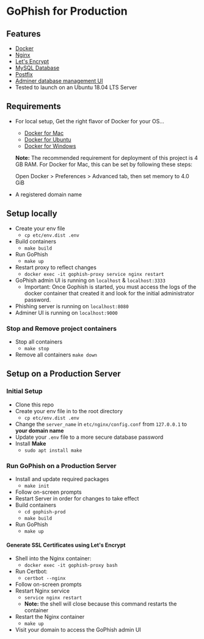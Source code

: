 # GoPhish for Production

## Features
- [Docker](https://www.docker.com/)
- [Nginx](https://www.nginx.com/)
- [Let's Encrypt](https://letsencrypt.org/)
- [MySQL Database](https://www.mysql.com/)
- [Postfix](http://www.postfix.org/)
- [Adminer database management UI](https://www.adminer.org/)
- Tested to launch on an Ubuntu 18.04 LTS Server

## Requirements
* For local setup, Get the right flavor of Docker for your OS...
    - [Docker for Mac](https://docs.docker.com/docker-for-mac/install/)
    - [Docker for Ubuntu](https://docs.docker.com/install/linux/docker-ce/ubuntu/)
    - [Docker for Windows](https://docs.docker.com/docker-for-windows/install/)

    **Note:** The recommended requirement for deployment of this project is 4 GB RAM.
    For Docker for Mac, this can be set by following these steps:

    Open Docker > Preferences > Advanced tab, then set memory to 4.0 GiB

* A registered domain name

## Setup locally
- Create your env file
    - `cp etc/env.dist .env`
- Build containers
    -  `make build`
- Run GoPhish
    - `make up`
- Restart proxy to reflect changes
    - `docker exec -it gophish-proxy service nginx restart`
- GoPhish admin UI is running on `localhost` & `localhost:3333`
    - Important: Once Gophish is started, you must access the logs of the docker container that created it and look for the initial administrator password.
- Phishing server is running on `localhost:8080`
- Adminer UI is running on `localhost:9000`

### Stop and Remove project containers
- Stop all containers
    - `make stop`
- Remove all containers
    `make down`

## Setup on a Production Server

### Initial Setup
- Clone this repo
- Create your env file in to the root directory
    - `cp etc/env.dist .env`
- Change the `server_name` in `etc/nginx/config.conf` from `127.0.0.1` to **your domain name**
- Update your `.env` file to a more secure database password
- Install **Make**
    - `sudo apt install make`

### Run GoPhish on a Production Server
- Install and update required packages
    - `make init`
- Follow on-screen prompts
- Restart Server in order for changes to take effect
- Build containers
    - `cd gophish-prod`
    - `make build`
- Run GoPhish
    - `make up`

#### Generate SSL Certificates using Let's Encrypt
- Shell into the Nginx container:
    - `docker exec -it gophish-proxy bash`
- Run Certbot:
    - `certbot --nginx`
- Follow on-screen prompts
- Restart Nginx service
    - `service nginx restart`
    - **Note:** the shell will close because this command restarts the container
- Restart the Nginx container
    - `make up`
- Visit your domain to access the GoPhish admin UI